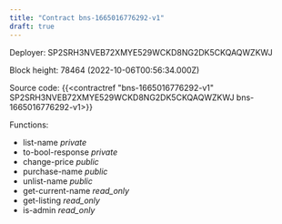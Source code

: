 ```yaml
---
title: "Contract bns-1665016776292-v1"
draft: true
---
```

Deployer: SP2SRH3NVEB72XMYE529WCKD8NG2DK5CKQAQWZKWJ


 



Block height: 78464 (2022-10-06T00:56:34.000Z)

Source code: {{<contractref "bns-1665016776292-v1" SP2SRH3NVEB72XMYE529WCKD8NG2DK5CKQAQWZKWJ bns-1665016776292-v1>}}

Functions:

* list-name _private_
* to-bool-response _private_
* change-price _public_
* purchase-name _public_
* unlist-name _public_
* get-current-name _read_only_
* get-listing _read_only_
* is-admin _read_only_
